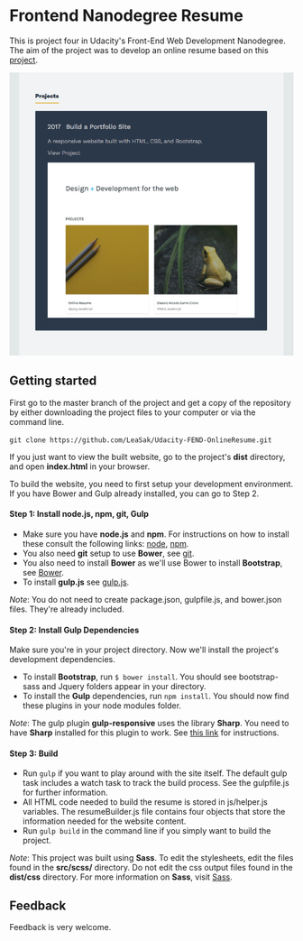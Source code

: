 # Frontend Nanodegree Resume

This is project four in Udacity's Front-End Web Development Nanodegree. The aim of the project was to develop an online resume based on this [project](https://github.com/udacity/frontend-nanodegree-resume/blob/master/README.md).

<p align="center">
  <img width="auto" height="auto" src="https://github.com/LeaSak/Udacity-FEND-OnlineResume/blob/master/screenshot-resume.png?raw=true" alt="Online Resume Screenshot">
</p>

## Getting started

First go to the master branch of the project and get a copy of the repository by either downloading the project files to your computer or via the command line.

`git clone https://github.com/LeaSak/Udacity-FEND-OnlineResume.git`

If you just want to view the built website, go to the project's **dist** directory, and open **index.html** in your browser.

To build the website, you need to first setup your development environment. If you have Bower and Gulp already installed, you can go to Step 2.

#### Step 1: Install node.js, npm, git, Gulp
- Make sure you have **node.js** and **npm**. For instructions on how to install these consult the following links: [node](https://nodejs.org/en/), [npm](https://docs.npmjs.com/getting-started/installing-node).
- You also need **git** setup to use **Bower**, see [git](https://git-scm.com/).
- You also need to install **Bower** as we'll use Bower to install **Bootstrap**, see [Bower](https://bower.io/).
- To install **gulp.js** see [gulp.js](http://gulpjs.com/).

*Note*: You do not need to create package.json, gulpfile.js, and bower.json files. They're already included.

#### Step 2: Install Gulp Dependencies
Make sure you're in your project directory. Now we'll install the project's development dependencies.
- To install **Bootstrap**, run `$ bower install`. You should see bootstrap-sass and Jquery folders appear in your directory.
- To install the **Gulp** dependencies, run `npm install`. You should now find these plugins in your node modules folder.

*Note*: The gulp plugin **gulp-responsive** uses the library **Sharp**. You need to have **Sharp** installed for this plugin to work. See [this link](http://sharp.dimens.io/en/stable/install/) for instructions.

#### Step 3: Build
- Run `gulp` if you want to play around with the site itself. The default gulp task includes a watch task to track the build process. See the gulpfile.js for further information.
- All HTML code needed to build the resume is stored in js/helper.js variables. The resumeBuilder.js file contains four objects that store the information needed for the website content.
- Run `gulp build` in the command line if you simply want to build the project.

*Note*: This project was built using **Sass**. To edit the stylesheets, edit the files found in the **src/scss/** directory. Do not edit the css output files found in the **dist/css** directory. For more information on **Sass**, visit [Sass](http://sass-lang.com/).

## Feedback

Feedback is very welcome.